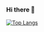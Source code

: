 ### Hi there 👋

[![Top Langs](https://github-readme-stats.vercel.app/api/top-langs/?username=Kasl0&layout=compact)](https://github.com/anuraghazra/github-readme-stats)
